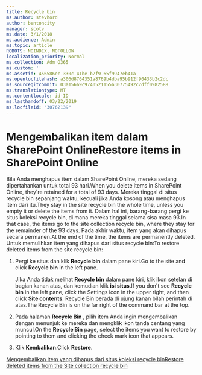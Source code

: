 ```yaml
---
title: Recycle bin
ms.author: stevhord
author: bentoncity
manager: scotv
ms.date: 3/1/2018
ms.audience: Admin
ms.topic: article
ROBOTS: NOINDEX, NOFOLLOW
localization_priority: Normal
ms.collection: Adm_O365
ms.custom: ''
ms.assetid: 456586ec-330c-41be-b2f9-65f9947eb41a
ms.openlocfilehash: a306d8764351a8769b4dba95b912f90433b2c2dc
ms.sourcegitcommit: 03a156a9c9740521155a30775492c7dff0982588
ms.translationtype: MT
ms.contentlocale: id-ID
ms.lasthandoff: 03/22/2019
ms.locfileid: "30762139"
---
```

# <a name="restore-items-in-sharepoint-online"></a><span data-ttu-id="8bf5e-102">Mengembalikan item dalam SharePoint Online</span><span class="sxs-lookup"><span data-stu-id="8bf5e-102">Restore items in SharePoint Online</span></span>

<span data-ttu-id="8bf5e-103">Bila Anda menghapus item dalam SharePoint Online, mereka sedang dipertahankan untuk total 93 hari.</span><span class="sxs-lookup"><span data-stu-id="8bf5e-103">When you delete items in SharePoint Online, they're retained for a total of 93 days.</span></span> <span data-ttu-id="8bf5e-104">Mereka tinggal di situs recycle bin sepanjang waktu, kecuali jika Anda kosong atau menghapus item dari itu.</span><span class="sxs-lookup"><span data-stu-id="8bf5e-104">They stay in the site recycle bin the whole time, unless you empty it or delete the items from it.</span></span> <span data-ttu-id="8bf5e-105">Dalam hal ini, barang-barang pergi ke situs koleksi recycle bin, di mana mereka tinggal selama sisa masa 93.</span><span class="sxs-lookup"><span data-stu-id="8bf5e-105">In that case, the items go to the site collection recycle bin, where they stay for the remainder of the 93 days.</span></span> <span data-ttu-id="8bf5e-106">Pada akhir waktu, item yang akan dihapus secara permanen.</span><span class="sxs-lookup"><span data-stu-id="8bf5e-106">At the end of the time, the items are permanently deleted.</span></span> <span data-ttu-id="8bf5e-107">Untuk memulihkan item yang dihapus dari situs recycle bin:</span><span class="sxs-lookup"><span data-stu-id="8bf5e-107">To restore deleted items from the site recycle bin:</span></span>
  
1. <span data-ttu-id="8bf5e-108">Pergi ke situs dan klik **Recycle bin** dalam pane kiri.</span><span class="sxs-lookup"><span data-stu-id="8bf5e-108">Go to the site and click **Recycle bin** in the left pane.</span></span> 
    
    <span data-ttu-id="8bf5e-109">Jika Anda tidak melihat **Recycle bin** dalam pane kiri, klik ikon setelan di bagian kanan atas, dan kemudian klik **isi situs**.</span><span class="sxs-lookup"><span data-stu-id="8bf5e-109">If you don't see **Recycle bin** in the left pane, click the Settings icon in the upper right, and then click **Site contents**.</span></span> <span data-ttu-id="8bf5e-110">Recycle Bin berada di ujung kanan bilah perintah di atas.</span><span class="sxs-lookup"><span data-stu-id="8bf5e-110">The Recycle Bin is on the far right of the command bar at the top.</span></span>
    
2. <span data-ttu-id="8bf5e-111">Pada halaman **Recycle Bin** , pilih item Anda ingin mengembalikan dengan menunjuk ke mereka dan mengklik ikon tanda centang yang muncul.</span><span class="sxs-lookup"><span data-stu-id="8bf5e-111">On the **Recycle Bin** page, select the items you want to restore by pointing to them and clicking the check mark icon that appears.</span></span> 
    
3. <span data-ttu-id="8bf5e-112">Klik **Kembalikan**.</span><span class="sxs-lookup"><span data-stu-id="8bf5e-112">Click **Restore**.</span></span>
    
[<span data-ttu-id="8bf5e-113">Mengembalikan item yang dihapus dari situs koleksi recycle bin</span><span class="sxs-lookup"><span data-stu-id="8bf5e-113">Restore deleted items from the Site collection recycle bin</span></span>](https://go.microsoft.com/fwlink/?linkid=866439)
  

